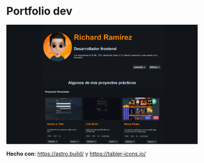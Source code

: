 # Portfolio dev

![Screenshot](https://github.com/rr69sport/rrdev.me/blob/main/public/screenshots/rrdev.me.png)

**Hecho con:** <https://astro.build/> y <https://tabler-icons.io/>

